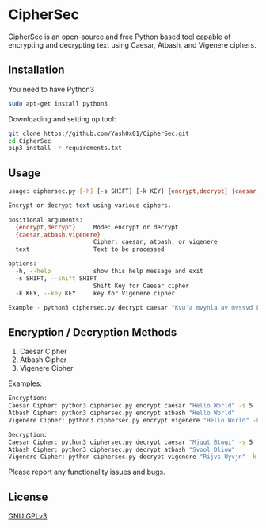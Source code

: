 # CipherSec
CipherSec is an open-source and free Python based tool capable of encrypting and decrypting text using Caesar, Atbash, and Vigenere ciphers.

## Installation
You need to have Python3

```bash
sudo apt-get install python3
```

Downloading and setting up tool:

```bash
git clone https://github.com/Yash0x01/CipherSec.git
cd CipherSec
pip3 install -r requirements.txt
```

## Usage

```bash
usage: ciphersec.py [-h] [-s SHIFT] [-k KEY] {encrypt,decrypt} {caesar,atbash,vigenere} text

Encrypt or decrypt text using various ciphers.

positional arguments:
  {encrypt,decrypt}     Mode: encrypt or decrypt
  {caesar,atbash,vigenere}
                        Cipher: caesar, atbash, or vigenere
  text                  Text to be processed

options:
  -h, --help            show this help message and exit
  -s SHIFT, --shift SHIFT
                        Shift Key for Caesar cipher
  -k KEY, --key KEY     key for Vigenere cipher

Example - python3 ciphersec.py decrypt caesar "Kvu'a mvynla av mvssvd Fhzo0e01 vu NpaObi!" -s 7
```

## Encryption / Decryption Methods
1. Caesar Cipher
2. Atbash Cipher
3. Vigenere Cipher

Examples:
```bash
Encryption:
Caesar Cipher: python3 ciphersec.py encrypt caesar "Hello World" -s 5
Atbash Cipher: python3 ciphersec.py encrypt atbash "Hello World"
Vigenere Cipher: python3 ciphersec.py encrypt vigenere "Hello World" -k key

Decryption:
Caesar Cipher: python3 ciphersec.py decrypt caesar "Mjqqt Btwqi" -s 5
Atbash Cipher: python3 ciphersec.py decrypt atbash "Svool Dliow"
Vigenere Cipher: python ciphersec.py decrypt vigenere "Rijvs Uyvjn" -k key
```
Please report any functionality issues and bugs.

## License
[GNU GPLv3](https://www.gnu.org/licenses/gpl-3.0.en.html)

